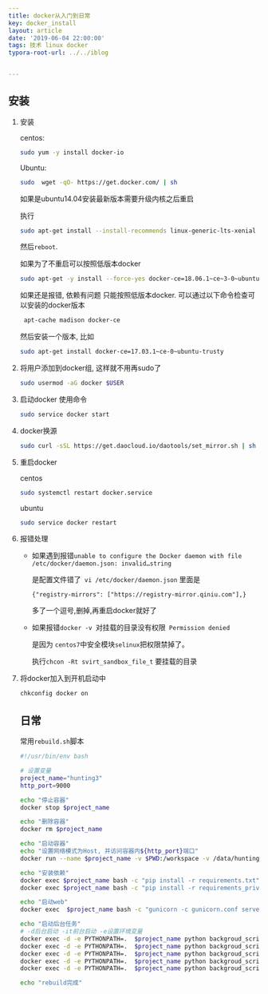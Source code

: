 ```yaml
---
title: docker从入门到日常
key: docker_install
layout: article
date: '2019-06-04 22:00:00'
tags: 技术 linux docker
typora-root-url: ../../iblog


---
```


## 安装

1. 安装

   centos:

   ```bash
   sudo yum -y install docker-io   
   ```

   Ubuntu:

   ```bash
   sudo  wget -qO- https://get.docker.com/ | sh 
   ```

   如果是ubuntu14.04安装最新版本需要升级内核之后重启

   执行

   ```bash
   sudo apt-get install --install-recommends linux-generic-lts-xenial
   ```

   然后`reboot`.

   如果为了不重启可以按照低版本docker

   ```bash
   sudo apt-get -y install --force-yes docker-ce=18.06.1~ce~3-0~ubuntu
   ```

   如果还是报错, 依赖有问题 只能按照低版本docker. 可以通过以下命令检查可以安装的docker版本

   ```bash
    apt-cache madison docker-ce
   ```

   然后安装一个版本, 比如

   ```bash
   sudo apt-get install docker-ce=17.03.1~ce-0~ubuntu-trusty
   ```

2. 将用户添加到docker组,  这样就不用再sudo了

   ```bash
   sudo usermod -aG docker $USER
   ```

3. 启动docker 使用命令

   ```bash
   sudo service docker start
   ```

4. docker换源

   ```bash
   sudo curl -sSL https://get.daocloud.io/daotools/set_mirror.sh | sh -s http://6616fe43.m.daocloud.io          
   ```

5. 重启docker

   centos

   ```bash
   sudo systemctl restart docker.service
   ```

   ubuntu

   ```bash
   sudo service docker restart  
   ```

6. 报错处理

   - 如果遇到报错`unable to configure the Docker daemon with file /etc/docker/daemon.json: invalid…string`

     是配置文件错了` vi /etc/docker/daemon.json` 里面是

     `{"registry-mirrors": ["https://registry-mirror.qiniu.com"],}`

     多了一个逗号,删掉,再重启docker就好了

   - 如果报错`docker -v `对挂载的目录没有权限` Permission denied`

     是因为 `centos7`中安全模块`selinux`把权限禁掉了。

     执行` chcon -Rt svirt_sandbox_file_t ` 要挂载的目录

7. 将docker加入到开机启动中

   ```bash
   chkconfig docker on
   ```

   ## 日常

   常用`rebuild.sh`脚本

   ```bash
   #!/usr/bin/env bash
   
   # 设置变量
   project_name="hunting3"
   http_port=9000
   
   echo "停止容器"
   docker stop $project_name
   
   echo "删除容器"
   docker rm $project_name
   
   echo "启动容器"
   echo "设置网络模式为Host, 并访问容器内${http_port}端口"
   docker run --name $project_name -v $PWD:/workspace -v /data/hunting_rules/temp_file_from_user:/data/hunting_rules/temp_file_from_user -v /data/sample/:/data/sample/ --net=host -p $http_port:$http_port -itd cheungchan/python bash
   
   echo "安装依赖"
   docker exec $project_name bash -c "pip install -r requirements.txt"
   docker exec $project_name bash -c "pip install -r requirements_private.txt -i http://10.10.41.106:8001/simple --trusted-host=10.10.41.106"
   
   echo "启动web"
   docker exec  $project_name bash -c "gunicorn -c gunicorn.conf server:app --reload -D"
   
   echo "启动后台任务"
   # -d后台启动 -it前台启动 -e设置环境变量
   docker exec -d -e PYTHONPATH=.  $project_name python backgroud_scripts/monitor_for_gangs_event_to_tag_ruleset_ioc.py
   docker exec -d -e PYTHONPATH=.  $project_name python backgroud_scripts/monitor_for_office_samples.py
   docker exec -d -e PYTHONPATH=.  $project_name python backgroud_scripts/monitor_for_new_hunting.py
   docker exec -d -e PYTHONPATH=.  $project_name python backgroud_scripts/monitor_for_hunting.py
   docker exec -d -e PYTHONPATH=.  $project_name python backgroud_scripts/vt_notification_pull_to_db.py
   
   echo "rebuild完成"
   ```

   



